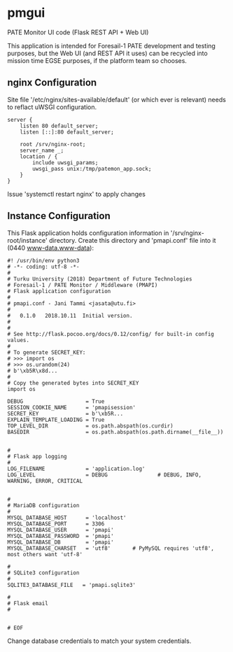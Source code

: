 # pmgui
PATE Monitor UI code (Flask REST API + Web UI)

This application is intended for Foresail-1 PATE development and testing purposes, but the Web UI (and REST API it uses) can be recycled into mission time EGSE purposes, if the platform team so chooses.

## nginx Configuration
Site file '/etc/nginx/sites-available/default' (or which ever is relevant) needs to reflact uWSGI configuration.

    server {
        listen 80 default_server;
        listen [::]:80 default_server;
    
        root /srv/nginx-root;
        server_name _;
        location / {
            include uwsgi_params;
            uwsgi_pass unix:/tmp/patemon_app.sock;
        }
    }

Issue 'systemctl restart nginx' to apply changes

## Instance Configuration
This Flask application holds configuration information in '/srv/nginx-root/instance' directory.
Create this directory and 'pmapi.conf' file into it (0440 www-data.www-data):

    #! /usr/bin/env python3
    # -*- coding: utf-8 -*-
    #
    # Turku University (2018) Department of Future Technologies
    # Foresail-1 / PATE Monitor / Middleware (PMAPI)
    # Flask application configuration
    #
    # pmapi.conf - Jani Tammi <jasata@utu.fi>
    #
    #   0.1.0   2018.10.11  Initial version.
    #
    #
    # See http://flask.pocoo.org/docs/0.12/config/ for built-in config values.
    #
    # To generate SECRET_KEY:
    # >>> import os
    # >>> os.urandom(24)
    # b'\xb5R\x8d...
    #
    # Copy the generated bytes into SECRET_KEY
    import os
    
    DEBUG                    = True
    SESSION_COOKIE_NAME      = 'pmapisession'
    SECRET_KEY               = b'\xb5R...
    EXPLAIN_TEMPLATE_LOADING = True
    TOP_LEVEL_DIR            = os.path.abspath(os.curdir)
    BASEDIR                  = os.path.abspath(os.path.dirname(__file__))
    
    
    #
    # Flask app logging
    #
    LOG_FILENAME             = 'application.log'
    LOG_LEVEL                = DEBUG                # DEBUG, INFO, WARNING, ERROR, CRITICAL

    
    #
    # MariaDB configuration
    #
    MYSQL_DATABASE_HOST      = 'localhost'
    MYSQL_DATABASE_PORT      = 3306
    MYSQL_DATABASE_USER      = 'pmapi'
    MYSQL_DATABASE_PASSWORD  = 'pmapi'
    MYSQL_DATABASE_DB        = 'pmapi'
    MYSQL_DATABASE_CHARSET   = 'utf8'       # PyMySQL requires 'utf8', most others want 'utf-8'
    
    #
    # SQLite3 configuration
    #
    SQLITE3_DATABASE_FILE   = 'pmapi.sqlite3'
    
    #
    # Flask email
    #
    
    
    # EOF

Change database credentials to match your system credentials.
